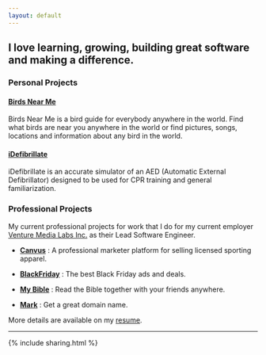 ```yaml
---
layout: default
---
```


## I love learning, growing, building great software and making a difference.

### Personal Projects

#### [Birds Near Me](http://birdsnearme.com)

Birds Near Me is a bird guide for everybody anywhere in the world. Find what birds are near you anywhere in the world or find pictures, songs, locations and information about any bird in the world.

#### [iDefibrillate](http://gshaw.ca/idefibrillate/)

iDefibrillate is an accurate simulator of an AED (Automatic External Defibrillator) designed to be used for CPR training and general familiarization.

### Professional Projects

My current professional projects for work that I do for my current employer [Venture Media Labs Inc.](http://venturemedia.com) as their Lead Software Engineer.

* **[Canvus](https://canvus.com)** :
A professional marketer platform for selling licensed sporting apparel.

* **[BlackFriday](https://blackfriday.com)** :
The best Black Friday ads and deals.

* **[My Bible](https://mybible.com)** :
Read the Bible together with your friends anywhere.

* **[Mark](https://mark.com)** :
Get a great domain name.

More details are available on my [resume]().

-----

{% include sharing.html %}
